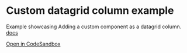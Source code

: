 # Custom datagrid column example

Example showcasing Adding a custom component as a datagrid column. [docs](https://mui.com/toolpad/building-ui/data-grid-component/#configuring-columns)

[Open in CodeSandbox](https://codesandbox.io/p/sandbox/github/mui/mui-toolpad/tree/master/examples/custom-datagrid-column)

